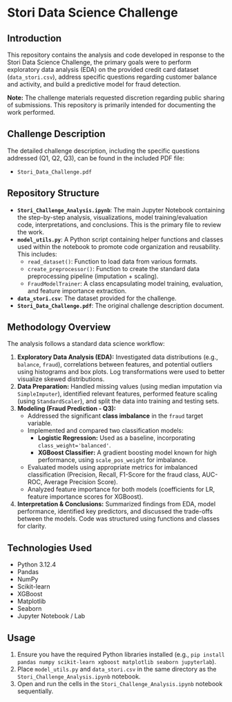 # Stori Data Science Challenge

## Introduction

This repository contains the analysis and code developed in response to the Stori Data Science Challenge, the primary goals were to perform exploratory data analysis (EDA) on the provided credit card dataset (`data_stori.csv`), address specific questions regarding customer balance and activity, and build a predictive model for fraud detection.

**Note:** The challenge materials requested discretion regarding public sharing of submissions. This repository is primarily intended for documenting the work performed.

## Challenge Description

The detailed challenge description, including the specific questions addressed (Q1, Q2, Q3), can be found in the included PDF file:
* `Stori_Data_Challenge.pdf`

## Repository Structure

* **`Stori_Challenge_Analysis.ipynb`**: The main Jupyter Notebook containing the step-by-step analysis, visualizations, model training/evaluation code, interpretations, and conclusions. This is the primary file to review the work.
* **`model_utils.py`**: A Python script containing helper functions and classes used within the notebook to promote code organization and reusability. This includes:
    * `read_dataset()`: Function to load data from various formats.
    * `create_preprocessor()`: Function to create the standard data preprocessing pipeline (imputation + scaling).
    * `FraudModelTrainer`: A class encapsulating model training, evaluation, and feature importance extraction.
* **`data_stori.csv`**: The dataset provided for the challenge.
* **`Stori_Data_Challenge.pdf`**: The original challenge description document.

## Methodology Overview

The analysis follows a standard data science workflow:

1.  **Exploratory Data Analysis (EDA):** Investigated data distributions (e.g., `balance`, `fraud`), correlations between features, and potential outliers using histograms and box plots. Log transformations were used to better visualize skewed distributions.
2.  **Data Preparation:** Handled missing values (using median imputation via `SimpleImputer`), identified relevant features, performed feature scaling (using `StandardScaler`), and split the data into training and testing sets.
3.  **Modeling (Fraud Prediction - Q3):**
    * Addressed the significant **class imbalance** in the `fraud` target variable.
    * Implemented and compared two classification models:
        * **Logistic Regression:** Used as a baseline, incorporating `class_weight='balanced'`.
        * **XGBoost Classifier:** A gradient boosting model known for high performance, using `scale_pos_weight` for imbalance.
    * Evaluated models using appropriate metrics for imbalanced classification (Precision, Recall, F1-Score for the fraud class, AUC-ROC, Average Precision Score).
    * Analyzed feature importance for both models (coefficients for LR, feature importance scores for XGBoost).
4.  **Interpretation & Conclusions:** Summarized findings from EDA, model performance, identified key predictors, and discussed the trade-offs between the models. Code was structured using functions and classes for clarity.

## Technologies Used

* Python 3.12.4
* Pandas
* NumPy
* Scikit-learn
* XGBoost
* Matplotlib
* Seaborn
* Jupyter Notebook / Lab

## Usage

1.  Ensure you have the required Python libraries installed (e.g., `pip install pandas numpy scikit-learn xgboost matplotlib seaborn jupyterlab`).
2.  Place `model_utils.py` and `data_stori.csv` in the same directory as the `Stori_Challenge_Analysis.ipynb` notebook.
3.  Open and run the cells in the `Stori_Challenge_Analysis.ipynb` notebook sequentially.
